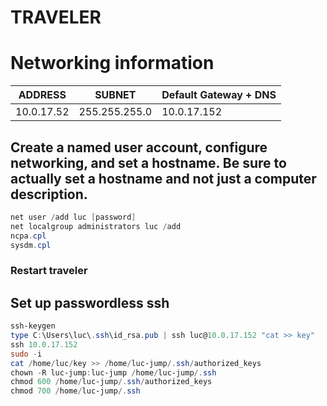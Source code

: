 # TRAVELER

# Networking information
| ADDRESS             |        SUBNET         | Default Gateway + DNS |
|---------------------|-----------------------|-----------------------|
| 10.0.17.52          | 255.255.255.0         | 10.0.17.152           |

## Create a named user account, configure networking, and set a hostname. Be sure to actually set a hostname and not just a computer description.
```powershell
net user /add luc [password]
net localgroup administrators luc /add
ncpa.cpl
sysdm.cpl
```
### Restart traveler
## Set up passwordless ssh
```powershell
ssh-keygen
type C:\Users\luc\.ssh\id_rsa.pub | ssh luc@10.0.17.152 "cat >> key"
ssh 10.0.17.152
sudo -i
cat /home/luc/key >> /home/luc-jump/.ssh/authorized_keys
chown -R luc-jump:luc-jump /home/luc-jump/.ssh
chmod 600 /home/luc-jump/.ssh/authorized_keys
chmod 700 /home/luc-jump/.ssh
```
